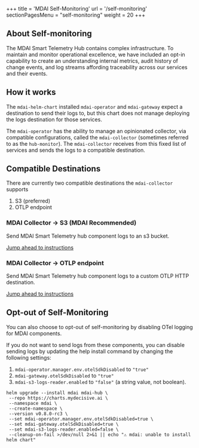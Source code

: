 +++
title = 'MDAI Self-Monitoring'
url = '/self-monitoring'
sectionPagesMenu = "self-monitoring"
weight = 20
+++

## About Self-monitoring

The MDAI Smart Telemetry Hub contains complex infrastructure. To maintain and monitor operational excellence, we have included an opt-in capability to create an understanding internal metrics, audit history of change events, and log streams affording traceability across our services and their events.


## How it works

The `mdai-helm-chart` installed `mdai-operator` and `mdai-gateway` expect a destination to send their logs to, but this chart does not manage deploying the logs destination for those services.

The `mdai-operator` has the ability to manage an opinionated collector, via compatible configurations, called the `mdai-collector` (sometimes referred to as the `hub-monitor`). The `mdai-collector` receives from this fixed list of services and sends the logs to a compatible destination.


## Compatible Destinations

There are currently two compatible destinations the `mdai-collector` supports
1. S3 (preferred)
2. OTLP endpoint


### MDAI Collector -> S3 (MDAI Recommended)

Send MDAI Smart Telemetry hub component logs to an s3 bucket.

[Jump ahead to instructions](s3.md)


### MDAI Collector -> OTLP endpoint

Send MDAI Smart Telemetry hub component logs to a custom OTLP HTTP destination.

[Jump ahead to instructions](./otlp.md)


## Opt-out of Self-Monitoring

You can also choose to opt-out of self-monitoring by disabling OTel logging for MDAI components.

If you do not want to send logs from these components, you can disable sending logs by updating the help install command by changing the following settings:
1. `mdai-operator.manager.env.otelSdkDisabled` to `"true"`
2. `mdai-gateway.otelSdkDisabled` to `"true"`
3. `mdai-s3-logs-reader.enabled` to `"false"`
 (a string value, not boolean).

 ```
 helm upgrade --install mdai mdai-hub \
  --repo https://charts.mydecisive.ai \
  --namespace mdai \
  --create-namespace \
  --version v0.8.0-rc3 \
  --set mdai-operator.manager.env.otelSdkDisabled=true \
  --set mdai-gateway.otelSdkDisabled=true \
  --set mdai-s3-logs-reader.enabled=false \
  --cleanup-on-fail >/dev/null 2>&1 || echo "⚠️ mdai: unable to install helm chart"
 ```


